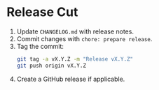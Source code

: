 # Release Cut

1. Update `CHANGELOG.md` with release notes.
2. Commit changes with `chore: prepare release`.
3. Tag the commit:
   ```bash
   git tag -a vX.Y.Z -m "Release vX.Y.Z"
   git push origin vX.Y.Z
   ```
4. Create a GitHub release if applicable.
